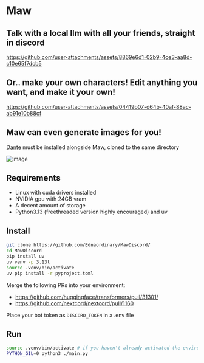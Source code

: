 # Maw

## Talk with a local llm with all your friends, straight in discord



https://github.com/user-attachments/assets/8869e6d1-02b9-4ce3-aa8d-c10e65f7dcb5


## Or.. make your own characters! Edit anything you want, and make it your own!



https://github.com/user-attachments/assets/04419b07-d64b-40af-88ac-ab91e10b88cf


## Maw can even generate images for you!

[Dante](https://github.com/Ednaordinary/DanteMode) must be installed alongside Maw, cloned to the same directory

![image](https://github.com/user-attachments/assets/faba6cf5-7f33-4df8-a8b8-7203acf19150)



## Requirements

- Linux with cuda drivers installed
- NVIDIA gpu with 24GB vram
- A decent amount of storage
- Python3.13 (freethreaded version highly encouraged) and uv

## Install

```sh
git clone https://github.com/Ednaordinary/MawDiscord/
cd MawDiscord
pip install uv
uv venv -p 3.13t
source .venv/bin/activate
uv pip install -r pyproject.toml
```

Merge the following PRs into your environment:

- https://github.com/huggingface/transformers/pull/31301/
- https://github.com/nextcord/nextcord/pull/1160

Place your bot token as `DISCORD_TOKEN` in a .env file

## Run

```sh
source .venv/bin/activate # if you haven't already activated the environment
PYTHON_GIL=0 python3 ./main.py
```
